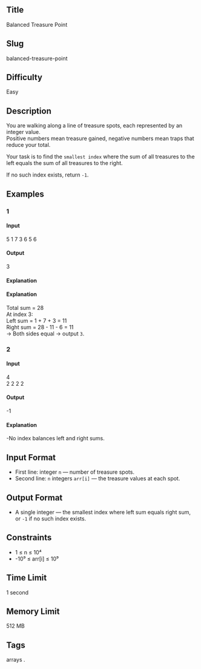## Title

Balanced Treasure Point


## Slug

balanced-treasure-point  


## Difficulty

Easy

## Description


You are walking along a line of treasure spots, each represented by an integer value.  
Positive numbers mean treasure gained, negative numbers mean traps that reduce your total.  

Your task is to find the `smallest index` where the sum of all treasures to the left equals the sum of all treasures to the right.  

If no such index exists, return `-1`. 
 


## Examples

### 1

#### Input

5
1 7 3 6 5 6 

#### Output
3

#### Explanation


#### Explanation
Total sum = 28  
At index 3:  
Left sum = 1 + 7 + 3 = 11  
Right sum = 28 - 11 - 6 = 11  
→ Both sides equal → output `3`. 


### 2

#### Input

4  
2 2 2 2 

#### Output

-1

#### Explanation

-No index balances left and right sums.  


## Input Format  

- First line: integer `n` — number of treasure spots.  
- Second line: `n` integers `arr[i]` — the treasure values at each spot.

## Output Format  

- A single integer — the smallest index where left sum equals right sum, or `-1` if no such index exists.
  




## Constraints  

- 1 ≤ n ≤ 10⁴  
- -10⁹ ≤ arr[i] ≤ 10⁹    

## Time Limit

1 second

## Memory Limit

512 MB

## Tags

arrays . 
